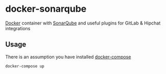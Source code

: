 docker-sonarqube
================

[Docker](https://www.docker.com/) container with [SonarQube](http://www.sonarqube.org/) and useful plugins for GitLab & Hipchat integrations

Usage
--------------

There is an assumption you have installed [docker-compose](https://docs.docker.com/compose/)

    docker-compose up
